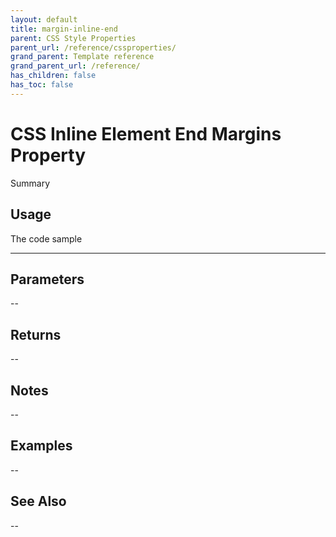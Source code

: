 ```yaml
---
layout: default
title: margin-inline-end
parent: CSS Style Properties
parent_url: /reference/cssproperties/
grand_parent: Template reference
grand_parent_url: /reference/
has_children: false
has_toc: false
---
```


# CSS Inline Element End Margins Property

Summary

## Usage

 The code sample

---

## Parameters

--

## Returns 

--

## Notes


-- 

## Examples


--


## See Also


--


